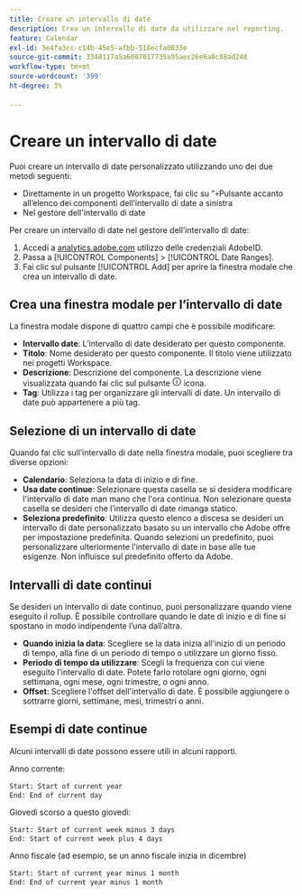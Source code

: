 ```yaml
---
title: Creare un intervallo di date
description: Crea un intervallo di date da utilizzare nel reporting.
feature: Calendar
exl-id: 3e4fa3cc-c14b-45e5-afbb-518ecfa0033e
source-git-commit: 3348117a5a6007017735a95aec26e6a8c88ad248
workflow-type: tm+mt
source-wordcount: '399'
ht-degree: 3%

---
```


# Creare un intervallo di date

Puoi creare un intervallo di date personalizzato utilizzando uno dei due metodi seguenti:

* Direttamente in un progetto Workspace, fai clic su &quot;`+`Pulsante accanto all’elenco dei componenti dell’intervallo di date a sinistra
* Nel gestore dell&#39;intervallo di date

Per creare un intervallo di date nel gestore dell’intervallo di date:

1. Accedi a [analytics.adobe.com](https://analytics.adobe.com) utilizzo delle credenziali AdobeID.
1. Passa a [!UICONTROL Components] > [!UICONTROL Date Ranges].
1. Fai clic sul pulsante [!UICONTROL Add] per aprire la finestra modale che crea un intervallo di date.

## Crea una finestra modale per l’intervallo di date

La finestra modale dispone di quattro campi che è possibile modificare:

* **Intervallo date**: L’intervallo di date desiderato per questo componente.
* **Titolo**: Nome desiderato per questo componente. Il titolo viene utilizzato nei progetti Workspace.
* **Descrizione**: Descrizione del componente. La descrizione viene visualizzata quando fai clic sul pulsante ![i](../assets/i.png) icona.
* **Tag**: Utilizza i tag per organizzare gli intervalli di date. Un intervallo di date può appartenere a più tag.

## Selezione di un intervallo di date

Quando fai clic sull’intervallo di date nella finestra modale, puoi scegliere tra diverse opzioni:

* **Calendario**: Seleziona la data di inizio e di fine.
* **Usa date continue**: Selezionare questa casella se si desidera modificare l&#39;intervallo di date man mano che l&#39;ora continua. Non selezionare questa casella se desideri che l’intervallo di date rimanga statico.
* **Seleziona predefinito**: Utilizza questo elenco a discesa se desideri un intervallo di date personalizzato basato su un intervallo che Adobe offre per impostazione predefinita. Quando selezioni un predefinito, puoi personalizzare ulteriormente l’intervallo di date in base alle tue esigenze. Non influisce sul predefinito offerto da Adobe.

## Intervalli di date continui

Se desideri un intervallo di date continuo, puoi personalizzare quando viene eseguito il rollup. È possibile controllare quando le date di inizio e di fine si spostano in modo indipendente l’una dall’altra.

* **Quando inizia la data**: Scegliere se la data inizia all&#39;inizio di un periodo di tempo, alla fine di un periodo di tempo o utilizzare un giorno fisso.
* **Periodo di tempo da utilizzare**: Scegli la frequenza con cui viene eseguito l’intervallo di date. Potete farlo rotolare ogni giorno, ogni settimana, ogni mese, ogni trimestre, o ogni anno.
* **Offset**: Scegliere l&#39;offset dell&#39;intervallo di date. È possibile aggiungere o sottrarre giorni, settimane, mesi, trimestri o anni.

## Esempi di date continue

Alcuni intervalli di date possono essere utili in alcuni rapporti.

Anno corrente:

```text
Start: Start of current year
End: End of current day
```

Giovedì scorso a questo giovedì:

```text
Start: Start of current week minus 3 days
End: Start of current week plus 4 days
```

Anno fiscale (ad esempio, se un anno fiscale inizia in dicembre)

```text
Start: Start of current year minus 1 month
End: End of current year minus 1 month
```
